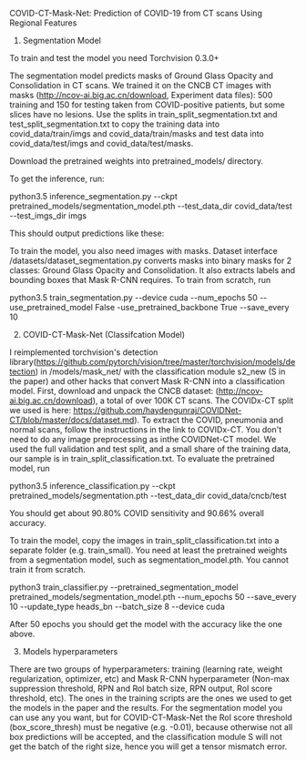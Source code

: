 COVID-CT-Mask-Net: Prediction of COVID-19 from CT scans Using Regional Features

1. Segmentation Model

To train and test the model you need Torchvision 0.3.0+

The segmentation model predicts masks of Ground Glass Opacity and Consolidation in CT scans. We trained it on the CNCB CT images with masks (http://ncov-ai.big.ac.cn/download, Experiment data files): 500 training and 150 for testing taken from COVID-positive patients, but some slices have no
lesions. Use the splits in train_split_segmentation.txt and test_split_segmentation.txt to copy the training data into covid_data/train/imgs and covid_data/train/masks and test data into covid_data/test/imgs and covid_data/test/masks. 

Download the pretrained weights into  pretrained_models/ directory.

To get the inference, run: 

python3.5 inference_segmentation.py --ckpt pretrained_models/segmentation_model.pth --test_data_dir covid_data/test --test_imgs_dir imgs

This should output predictions like these:

To train the model, you also need images with masks. Dataset interface /datasets/dataset_segmentation.py converts masks into binary masks for 2 classes: Ground Glass Opacity and Consolidation. It also extracts labels and bounding boxes that Mask R-CNN requires. 
To train from scratch, run 

python3.5 train_segmentation.py --device cuda --num_epochs 50 --use_pretrained_model False -use_pretrained_backbone True --save_every 10

2. COVID-CT-Mask-Net (Classifcation Model) 

I reimplemented torchvision's detection library(https://github.com/pytorch/vision/tree/master/torchvision/models/detection) in /models/mask_net/ with the classification module s2_new (S in the paper) and other hacks that convert Mask R-CNN into a classification model.
First, download and unpack the CNCB dataset: (http://ncov-ai.big.ac.cn/download), a total of over 100K CT scans. The COVIDx-CT split we used is here: https://github.com/haydengunraj/COVIDNet-CT/blob/master/docs/dataset.md). 
To extract the COVID, pneumonia and normal scans, follow the instructions in the link to COVIDx-CT. You don't need to do any image preprocessing as inthe COVIDNet-CT model. We used the full validation and test split,
and a small share of the training data, our sample is in train_split_classification.txt. To evaluate the pretrained model, run

python3.5 inference_classification.py --ckpt pretrained_models/segmentation.pth --test_data_dir covid_data/cncb/test

You should get about 90.80% COVID sensitivity and 90.66% overall accuracy. 

To train the model, copy the images in train_split_classification.txt into a separate folder (e.g. train_small). You need at least the pretrained weights from a segmentation model, such as segmentation_model.pth. You cannot train it from scratch.

python3 train_classifier.py --pretrained_segmentation_model pretrained_models/segmentation_model.pth --num_epochs 50 --save_every 10 --update_type heads_bn --batch_size 8 --device cuda

After 50 epochs you should get the model with the accuracy like the one above. 

3. Models hyperparameters

There are two groups of hyperparameters: training (learning rate, weight regularization, optimizer, etc) and Mask R-CNN hyperparameter (Non-max suppression threshold, RPN and RoI batch size, RPN output, RoI score threshold, etc). The ones in the training scripts 
are the ones we used to get the models in the paper and the results. For the segmentation model you can use any you want, but for COVID-CT-Mask-Net the RoI score threshold (box_score_thresh) must be negative (e.g. -0.01), because otherwise not all box predictions 
will be accepted, and the classification module S will not get the batch of the right size, hence you will get a tensor mismatch error.

